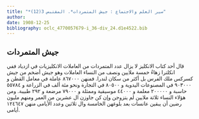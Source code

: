 ```yaml
---
title: "*سير العلم والاجتماع : جيش المتمردات*. المقتبس 3(12)"
author: 
date: 1908-12-25
bibliography: oclc_4770057679-i_36-div_24.d1e4522.bib
---
```




##  جيش المتمردات 


 قال  أحد  كتاب الانكليز لا يزال عدد المتمردات من العاملات الانكليزيات في ازدياد ففي انكلترا زهاءُ  خمسة  ملايين ونصف من النساء العاملات وهو جيش أضخم من جيش كسركس ملك الفرس بل أكثر من سكان لندرا. فمنهن  ٨٦٧٠٠٠  عاملة في معامل القطن و  ٩٠٣٠٠٠  في المصنوعات اليدوية و  ٨٠٥٠٠  في التجارة ونحو  مئة  ألف  في الزراعة و  ٥٥٧٨٤  حاسبة و  ٢٠٠٠٠٠  معلمة و  ٤٤٠٠٠  موسيقية وممثلة و  ٧٩٠٠٠  مرضعة و  ٢٩٢  طبيبة. ومن هؤلاء النساء  ثلاثة  ملايين لم يتزوجن وإن كن جاوزن ال  عشرين  من العمر ومنهم مليون رضين أن يبقين عانسات بعد بلوغهن الخامسة وال  ثلاثين  وعدد الأيامى منهن  ١٢٤٦٤٧  أيامى. 
